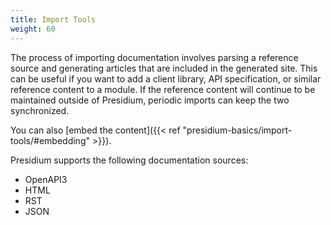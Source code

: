 ```yaml
---
title: Import Tools
weight: 60
---
```

The process of importing documentation involves parsing a reference source and generating articles that are included in the generated site. This can be useful if you want to add a client library, API specification, or similar reference content to a module. If the reference content will continue to be maintained outside of Presidium, periodic imports can keep the two synchronized. 

You can also [embed the content]({{< ref "presidium-basics/import-tools/#embedding" >}}).

Presidium supports the following documentation sources:
* OpenAPI3
* HTML
* RST
* JSON
